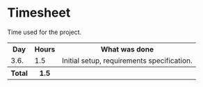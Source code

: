 # Timesheet

Time used for the project.

<table>
  <tr><th>Day</th><th>Hours</th><th>What was done</th></tr>
  <tr><td> 3.6.</td><td>  1.5</td><td>Initial setup, requirements specification.</td></tr>
  <tr><th>Total</th><th>  1.5</th><th></th></tr>
</table>
